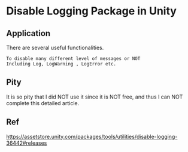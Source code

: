 # Disable Logging Package in Unity
## Application 
There are several useful functionalities.

    To disable many different level of messages or NOT
    Including Log, LogWarning , LogError etc.
    
## Pity
It is so pity that I did NOT use it since it is NOT free, and thus I can NOT complete this detailed article.
## Ref
https://assetstore.unity.com/packages/tools/utilities/disable-logging-36442#releases

